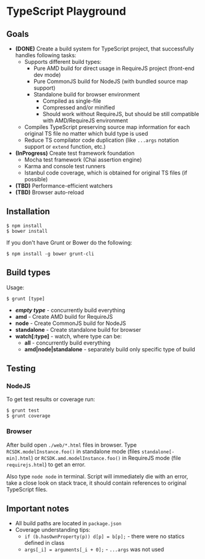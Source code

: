 # TypeScript Playground

## Goals

* **(DONE)** Create a build system for TypeScript project, that successfully handles following tasks:
    * Supports different build types:
        * Pure AMD build for direct usage in RequireJS project (front-end dev mode)
        * Pure CommonJS build for NodeJS (with bundled source map support)
        * Standalone build for browser environment
            * Compiled as single-file
            * Compressed and/or minified
            * Should work without RequireJS, but should be still compatible with AMD/RequireJS environment
    * Compiles TypeScript preserving source map information for each original TS file no matter which buld type is used
    * Reduce TS compilator code duplication (like `...args` notation support or `extend` function, etc.)
* **(InProgress)** Create test framework foundation
    * Mocha test framework (Chai assertion engine)
    * Karma and console test runners
    * Istanbul code coverage, which is obtained for original TS files (if possible)
* **(TBD)** Performance-efficient watchers
* **(TBD)** Browser auto-reload

## Installation

```
$ npm install
$ bower install
```

If you don't have Grunt or Bower do the following:
```
$ npm install -g bower grunt-cli
```

## Build types

Usage:

```
$ grunt [type]
```

* ***empty type*** - concurrently build everything
* **amd** - Create AMD build for RequireJS
* **node** - Create CommonJS build for NodeJS
* **standalone** - Create standalone build for browser
* **watch[:type]** - watch, where type can be:
    * **all** - concurrently build everything
    * **amd|node|standalone** - separately build only specific type of build

## Testing

### NodeJS

To get test results or coverage run:

```
$ grunt test
$ grunt coverage
```

### Browser

After build open `./web/*.html` files in browser. Type `RCSDK.modelInstance.foo()` in standalone mode (files
`standalone[-min].html`) or `RCSDK.amd.modelInstance.foo()` in RequireJS mode (file `requirejs.html`) to get an error.

Also type `node node` in terminal. Script will immediately die with an error, take a close look on stack trace, it
should contain references to original TypeScript files.  

## Important notes

* All build paths are located in `package.json`
* Coverage understanding tips:
    * `if (b.hasOwnProperty(p)) d[p] = b[p];` - there were no statics defined in class
    * `args[_i] = arguments[_i + 0];` - `...args` was not used

